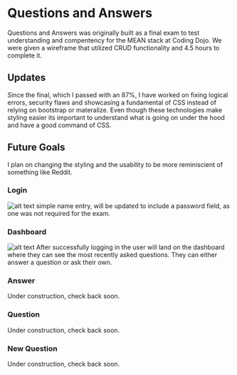 # Questions and Answers

Questions and Answers was originally built as a final exam to test understanding and compentency for the MEAN stack at Coding Dojo. 
We were given a wireframe that utilized CRUD functionality and 4.5 hours to complete it. 

## Updates
Since the final, which I passed with an 87%, I have worked on fixing logical errors, security flaws and showcasing a fundamental of CSS instead of relying on bootstrap or materalize. Even though these technologies make styling easier its important to understand what is going on under the hood and have a good command of CSS. 

## Future Goals
I plan on changing the styling and the usability to be more reminiscient of something like Reddit. 

### Login
![alt text](assets/Login.png "Login portal")
simple name entry, will be updated to include a password field, as one was not required for the exam. 

### Dashboard
![alt text](assets/Dashboard.png "Logo Title Text 1")
After successfully logging in the user will land on the dashboard where they can see the most recently asked questions. They can either answer a question or ask their own. 

### Answer
Under construction, check back soon. 

### Question
Under construction, check back soon.

### New Question
Under construction, check back soon.